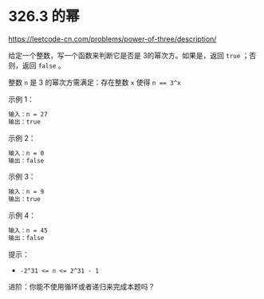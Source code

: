 # 326.3 的幂

<https://leetcode-cn.com/problems/power-of-three/description/>

给定一个整数，写一个函数来判断它是否是 3的幂次方。如果是，返回 `true` ；否则，返回 `false` 。

整数 `n` 是 3 的幂次方需满足：存在整数 `x` 使得 `n == 3^x`

示例 1：

```txt
输入：n = 27
输出：true
```

示例 2：

```txt
输入：n = 0
输出：false
```

示例 3：

```txt
输入：n = 9
输出：true
```

示例 4：

```txt
输入：n = 45
输出：false
```

提示：

- `-2^31 <= n <= 2^31 - 1`

进阶：你能不使用循环或者递归来完成本题吗？
